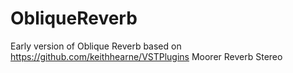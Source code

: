 # ObliqueReverb

Early version of Oblique Reverb based on https://github.com/keithhearne/VSTPlugins Moorer Reverb Stereo

